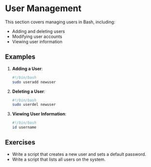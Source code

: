 # User Management

This section covers managing users in Bash, including:

- Adding and deleting users
- Modifying user accounts
- Viewing user information

## Examples

1. **Adding a User**:
   ```bash
   #!/bin/bash
   sudo useradd newuser
   ```

2. **Deleting a User**:
   ```bash
   #!/bin/bash
   sudo userdel newuser
   ```

3. **Viewing User Information**:
   ```bash
   #!/bin/bash
   id username
   ```

## Exercises

- Write a script that creates a new user and sets a default password.
- Write a script that lists all users on the system.
